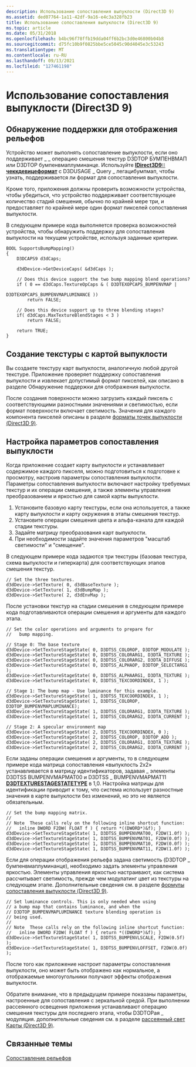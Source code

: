 ```yaml
---
description: Использование сопоставления выпуклости (Direct3D 9)
ms.assetid: ded07764-1a11-42df-9a16-e4c3a328fb23
title: Использование сопоставления выпуклости (Direct3D 9)
ms.topic: article
ms.date: 05/31/2018
ms.openlocfilehash: b4bc96f78ffb19dda04ff6b2bc3d0e46800b04b8
ms.sourcegitcommit: d75fc10b9f0825bbe5ce5045c90d4045e3c53243
ms.translationtype: MT
ms.contentlocale: ru-RU
ms.lasthandoff: 09/13/2021
ms.locfileid: "127461198"
---
```

# <a name="using-bump-mapping-direct3d-9"></a>Использование сопоставления выпуклости (Direct3D 9)

## <a name="detecting-support-for-bump-mapping"></a>Обнаружение поддержки для отображения рельефов

Устройство может выполнять сопоставление выпуклости, если оно поддерживает \_ \_ операцию смешения текстур D3DTOP БУМПЕНВМАП или D3DTOP бумпенвмаплуминанце. Используйте [**IDirect3D9:: чеккдевицеформат**](/windows/win32/api/d3d9/nf-d3d9-idirect3d9-checkdeviceformat) с D3DUSAGE \_ Query \_ легацибумпмап, чтобы узнать, поддерживается ли формат для сопоставления выпуклости.

Кроме того, приложения должны проверить возможности устройства, чтобы убедиться, что устройство поддерживает соответствующее количество стадий смешения, обычно по крайней мере три, и предоставляет по крайней мере один формат пикселей сопоставления выпуклости.

В следующем примере кода выполняется проверка возможностей устройства, чтобы обнаружить поддержку для сопоставления выпуклости на текущем устройстве, используя заданные критерии.


```
BOOL SupportsBumpMapping()
{
    D3DCAPS9 d3dCaps;

    d3dDevice->GetDeviceCaps( &d3dCaps );

    // Does this device support the two bump mapping blend operations?
    if ( 0 == d3dCaps.TextureOpCaps & ( D3DTEXOPCAPS_BUMPENVMAP |
                                            D3DTEXOPCAPS_BUMPENVMAPLUMINANCE ))
        return FALSE;

    // Does this device support up to three blending stages?
    if( d3dCaps.MaxTextureBlendStages < 3 )
        return FALSE;

    return TRUE;
}
```



## <a name="creating-a-bump-map-texture"></a>Создание текстуры с картой выпуклости

Вы создаете текстуру карт выпуклости, аналогичную любой другой текстуре. Приложение проверяет поддержку сопоставления выпуклости и извлекает допустимый формат пикселей, как описано в разделе Обнаружение поддержки для отображения выпуклости.

После создания поверхности можно загрузить каждый пиксель с соответствующими разностными значениями и светимостью, если формат поверхности включает светимость. Значения для каждого компонента пикселей описаны в разделе [форматы точек выпуклости (Direct3D 9)](bump-map-pixel-formats.md).

## <a name="configuring-bump-mapping-parameters"></a>Настройка параметров сопоставления выпуклости

Когда приложение создает карту выпуклости и устанавливает содержимое каждого пикселя, можно подготовиться к подготовке к просмотру, настроив параметры сопоставления выпуклости. Параметры сопоставления выпуклости включают настройку требуемых текстур и их операции смешения, а также элементы управления преобразованием и яркостью для самой карты выпуклости.

1.  Установите базовую карту текстуры, если она используется, а также карту выпуклости и карту окружения в этапы смешения текстур.
2.  Установите операции смешения цвета и альфа-канала для каждой стадии текстуры.
3.  Задайте матрицу преобразования карт выпуклости.
4.  При необходимости задайте значения параметров "масштаб светимости" и "смещение".

В следующем примере кода задаются три текстуры (базовая текстура, схема выпуклости и гиперкарта) для соответствующих этапов смешения текстур.


```
// Set the three textures.
d3dDevice->SetTexture( 0, d3dBaseTexture );
d3dDevice->SetTexture( 1, d3dBumpMap );
d3dDevice->SetTexture( 2, d3dEnvMap );
```



После установки текстур на стадии смешения в следующем примере кода подготавливаются операции смешения и аргументы для каждого этапа.


```
// Set the color operations and arguments to prepare for
//   bump mapping.

// Stage 0: The base texture
d3dDevice->SetTextureStageState( 0, D3DTSS_COLOROP, D3DTOP_MODULATE );
d3dDevice->SetTextureStageState( 0, D3DTSS_COLORARG1, D3DTA_TEXTURE );
d3dDevice->SetTextureStageState( 0, D3DTSS_COLORARG2, D3DTA_DIFFUSE );
d3dDevice->SetTextureStageState( 0, D3DTSS_ALPHAOP, D3DTOP_SELECTARG1 );
d3dDevice->SetTextureStageState( 0, D3DTSS_ALPHAARG1, D3DTA_TEXTURE ); 
d3dDevice->SetTextureStageState( 0, D3DTSS_TEXCOORDINDEX, 1 );

// Stage 1: The bump map - Use luminance for this example.
d3dDevice->SetTextureStageState( 1, D3DTSS_TEXCOORDINDEX, 1 );
d3dDevice->SetTextureStageState( 1, D3DTSS_COLOROP, D3DTOP_BUMPENVMAPLUMINANCE);
d3dDevice->SetTextureStageState( 1, D3DTSS_COLORARG1, D3DTA_TEXTURE );
d3dDevice->SetTextureStageState( 1, D3DTSS_COLORARG2, D3DTA_CURRENT );

// Stage 2: A specular environment map
d3dDevice->SetTextureStageState( 2, D3DTSS_TEXCOORDINDEX, 0 );
d3dDevice->SetTextureStageState( 2, D3DTSS_COLOROP, D3DTOP_ADD );
d3dDevice->SetTextureStageState( 2, D3DTSS_COLORARG1, D3DTA_TEXTURE );
d3dDevice->SetTextureStageState( 2, D3DTSS_COLORARG2, D3DTA_CURRENT );
```



Если заданы операции смешения и аргументы, то в следующем примере кода матрица сопоставления «выпуклость 2x2» устанавливается в матрицу идентификаторов, задавая \_ элементы D3DTSS BUMPENVMAPMAT00 и D3DTSS \_ BUMPENVMAPMAT11 [**D3DTEXTURESTAGESTATETYPE**](./d3dtexturestagestatetype.md) в 1,0. Настройка матрицы для идентификации приводит к тому, что система использует разностные значения в карте выпуклости без изменений, но это не является обязательным.


```
// Set the bump mapping matrix.
//
// Note  These calls rely on the following inline shortcut function:
//   inline DWORD F2DW( FLOAT f ) { return *((DWORD*)&f); }
d3dDevice->SetTextureStageState( 1, D3DTSS_BUMPENVMAT00, F2DW(1.0f) );
d3dDevice->SetTextureStageState( 1, D3DTSS_BUMPENVMAT01, F2DW(0.0f) );
d3dDevice->SetTextureStageState( 1, D3DTSS_BUMPENVMAT10, F2DW(0.0f) );
d3dDevice->SetTextureStageState( 1, D3DTSS_BUMPENVMAT11, F2DW(1.0f) );
```



Если для операции отображения рельефа задана светимость (D3DTOP \_ бумпенвмаплуминанце), необходимо задать элементы управления яркостью. Элементы управления яркостью настраивают, как система рассчитывает светимость, прежде чем модулатинг цвет из текстуры на следующем этапе. Дополнительные сведения см. в разделе [формулы сопоставления выпуклости (Direct3D 9)](bump-mapping-formulas.md).


```
// Set luminance controls. This is only needed when using
// a bump map that contains luminance, and when the 
// D3DTOP_BUMPENVMAPLUMINANCE texture blending operation is
// being used.
//
// Note  These calls rely on the following inline shortcut function:
//   inline DWORD F2DW( FLOAT f ) { return *((DWORD*)&f); }
d3dDevice->SetTextureStageState( 1, D3DTSS_BUMPENVLSCALE, F2DW(0.5f) );
d3dDevice->SetTextureStageState( 1, D3DTSS_BUMPENVLOFFSET, F2DW(0.0f) );
```



После того как приложение настроит параметры сопоставления выпуклости, оно может быть отображено как нормальное, а отображаемые многоугольники получают эффекты отображения выпуклости.

Обратите внимание, что в предыдущем примере показаны параметры, настроенные для сопоставления с зеркальной средой. При выполнении рассеянного освещения приложения устанавливают операцию смешения текстуры для последнего этапа, чтобы D3DTOPая \_ модуляция. дополнительные сведения см. в разделе [рассеянный свет Карты (Direct3D 9)](diffuse-light-maps.md).

## <a name="related-topics"></a>Связанные темы

<dl> <dt>

[Сопоставление рельефов](bump-mapping.md)
</dt> </dl>

 

 
